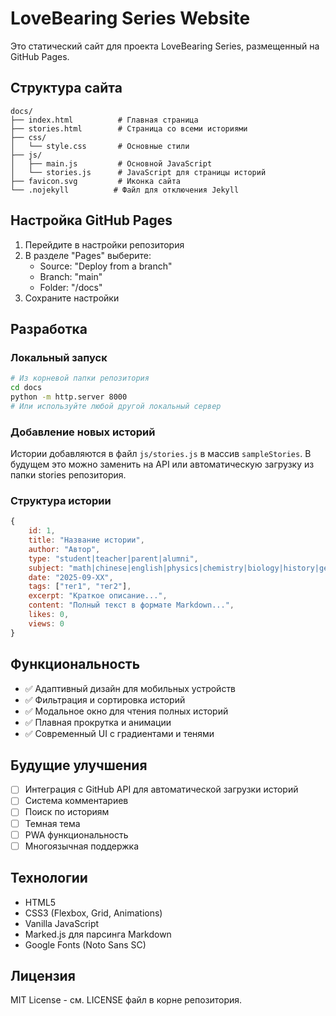 # LoveBearing Series Website

Это статический сайт для проекта LoveBearing Series, размещенный на GitHub Pages.

## Структура сайта

```
docs/
├── index.html          # Главная страница
├── stories.html        # Страница со всеми историями
├── css/
│   └── style.css       # Основные стили
├── js/
│   ├── main.js         # Основной JavaScript
│   └── stories.js      # JavaScript для страницы историй
├── favicon.svg         # Иконка сайта
└── .nojekyll          # Файл для отключения Jekyll
```

## Настройка GitHub Pages

1. Перейдите в настройки репозитория
2. В разделе "Pages" выберите:
   - Source: "Deploy from a branch"
   - Branch: "main"
   - Folder: "/docs"
3. Сохраните настройки

## Разработка

### Локальный запуск
```bash
# Из корневой папки репозитория
cd docs
python -m http.server 8000
# Или используйте любой другой локальный сервер
```

### Добавление новых историй

Истории добавляются в файл `js/stories.js` в массив `sampleStories`. В будущем это можно заменить на API или автоматическую загрузку из папки stories репозитория.

### Структура истории

```javascript
{
    id: 1,
    title: "Название истории",
    author: "Автор",
    type: "student|teacher|parent|alumni",
    subject: "math|chinese|english|physics|chemistry|biology|history|geography|politics|general",
    date: "2025-09-XX",
    tags: ["тег1", "тег2"],
    excerpt: "Краткое описание...",
    content: "Полный текст в формате Markdown...",
    likes: 0,
    views: 0
}
```

## Функциональность

- ✅ Адаптивный дизайн для мобильных устройств
- ✅ Фильтрация и сортировка историй
- ✅ Модальное окно для чтения полных историй
- ✅ Плавная прокрутка и анимации
- ✅ Современный UI с градиентами и тенями

## Будущие улучшения

- [ ] Интеграция с GitHub API для автоматической загрузки историй
- [ ] Система комментариев
- [ ] Поиск по историям
- [ ] Темная тема
- [ ] PWA функциональность
- [ ] Многоязычная поддержка

## Технологии

- HTML5
- CSS3 (Flexbox, Grid, Animations)
- Vanilla JavaScript
- Marked.js для парсинга Markdown
- Google Fonts (Noto Sans SC)

## Лицензия

MIT License - см. LICENSE файл в корне репозитория.